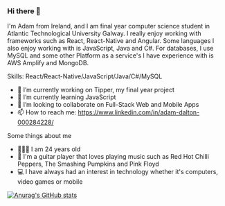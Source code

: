 ### Hi there 👋

I'm Adam from Ireland, and I am final year computer science student in Atlantic Technological University Galway. I really enjoy working with frameworks such as React, React-Native and Angular. Some languages I also enjoy working with is JavaScript, Java and C#. For databases, I use MySQL and some other Platform as a service's I have experience with is AWS Amplify and MongoDB.


Skills: React/React-Native/JavaScript/Java/C#/MySQL

- 🔭 I’m currently working on Tipper, my final year project
- 🌱 I’m currently learning JavaScript 
- 👯 I’m looking to collaborate on Full-Stack Web and Mobile Apps 
- 📫 How to reach me: https://www.linkedin.com/in/adam-dalton-000284228/ 

Some things about me
- 👨🏻‍💻 I am 24 years old
- 🎸 I'm a guitar player that loves playing music such as Red Hot Chilli Peppers, The Smashing Pumpkins and Pink Floyd
- 💻 I have always had an interest in technology whether it's computers, video games or mobile 

[![Anurag's GitHub stats](https://github-readme-stats.vercel.app/api?username=adamdalton155)](https://github.com/anuraghazra/github-readme-stats)
